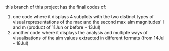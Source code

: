 this branch of this project has the final codes of:
1. one code where it displays 4 subplots with the two distinct types of visual representations of the max and the second max alm magnitudes' l and m (product of 11Jun or before - 13Jul)
2. another code where it displays the analysis and multiple ways of visualisations of the alm values extracted in different formats (from 14Jul - 18Jul)
